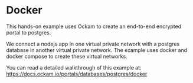 # Docker

This hands-on example uses Ockam to create an end-to-end encrypted portal to postgres.

We connect a nodejs app in one virtual private network with a postgres database in another virtual private network. The
example uses docker and docker compose to create these virtual networks.

You can read a detailed walkthrough of this example at:
https://docs.ockam.io/portals/databases/postgres/docker
